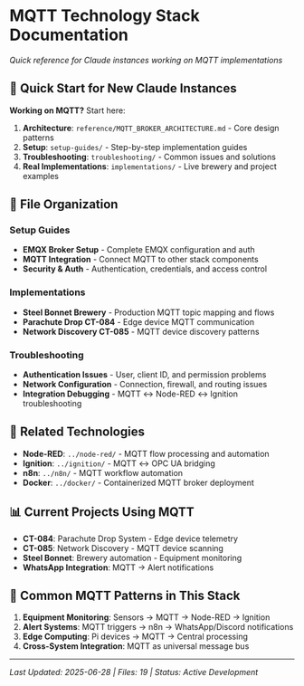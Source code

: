 # MQTT Technology Stack Documentation
*Quick reference for Claude instances working on MQTT implementations*

## 🎯 Quick Start for New Claude Instances

**Working on MQTT?** Start here:
1. **Architecture**: `reference/MQTT_BROKER_ARCHITECTURE.md` - Core design patterns
2. **Setup**: `setup-guides/` - Step-by-step implementation guides  
3. **Troubleshooting**: `troubleshooting/` - Common issues and solutions
4. **Real Implementations**: `implementations/` - Live brewery and project examples

## 📂 File Organization

### Setup Guides
- **EMQX Broker Setup** - Complete EMQX configuration and auth
- **MQTT Integration** - Connect MQTT to other stack components
- **Security & Auth** - Authentication, credentials, and access control

### Implementations  
- **Steel Bonnet Brewery** - Production MQTT topic mapping and flows
- **Parachute Drop CT-084** - Edge device MQTT communication
- **Network Discovery CT-085** - MQTT device discovery patterns

### Troubleshooting
- **Authentication Issues** - User, client ID, and permission problems
- **Network Configuration** - Connection, firewall, and routing issues
- **Integration Debugging** - MQTT ↔ Node-RED ↔ Ignition troubleshooting

## 🔗 Related Technologies

- **Node-RED**: `../node-red/` - MQTT flow processing and automation
- **Ignition**: `../ignition/` - MQTT ↔ OPC UA bridging
- **n8n**: `../n8n/` - MQTT workflow automation
- **Docker**: `../docker/` - Containerized MQTT broker deployment

## 📊 Current Projects Using MQTT

- **CT-084**: Parachute Drop System - Edge device telemetry
- **CT-085**: Network Discovery - MQTT device scanning  
- **Steel Bonnet**: Brewery automation - Equipment monitoring
- **WhatsApp Integration**: MQTT → Alert notifications

## 🎯 Common MQTT Patterns in This Stack

1. **Equipment Monitoring**: Sensors → MQTT → Node-RED → Ignition
2. **Alert Systems**: MQTT triggers → n8n → WhatsApp/Discord notifications  
3. **Edge Computing**: Pi devices → MQTT → Central processing
4. **Cross-System Integration**: MQTT as universal message bus

---
*Last Updated: 2025-06-28 | Files: 19 | Status: Active Development*